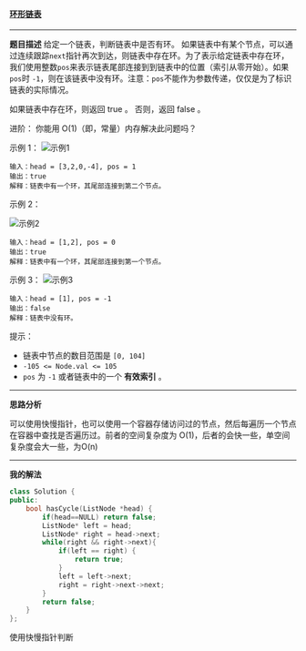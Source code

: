 #### [环形链表](https://leetcode-cn.com/problems/linked-list-cycle/)

***

**题目描述**
给定一个链表，判断链表中是否有环。
如果链表中有某个节点，可以通过连续跟踪`next`指针再次到达，则链表中存在环。为了表示给定链表中存在环，我们使用整数`pos`来表示链表尾部连接到到链表中的位置（索引从零开始）。如果`pos`时 `-1`，则在该链表中没有环。注意：`pos`不能作为参数传递，仅仅是为了标识链表的实际情况。

如果链表中存在环，则返回 true 。 否则，返回 false 。

进阶：
你能用 O(1)（即，常量）内存解决此问题吗？

示例 1：
![示例1](https://assets.leetcode-cn.com/aliyun-lc-upload/uploads/2018/12/07/circularlinkedlist.png)
```
输入：head = [3,2,0,-4], pos = 1
输出：true
解释：链表中有一个环，其尾部连接到第二个节点。
```
示例 2：

![示例2](https://assets.leetcode-cn.com/aliyun-lc-upload/uploads/2018/12/07/circularlinkedlist_test2.png)
```
输入：head = [1,2], pos = 0
输出：true
解释：链表中有一个环，其尾部连接到第一个节点。
```
示例 3：
![示例3](https://assets.leetcode-cn.com/aliyun-lc-upload/uploads/2018/12/07/circularlinkedlist_test3.png)
```
输入：head = [1], pos = -1
输出：false
解释：链表中没有环。
```

提示：

- 链表中节点的数目范围是 `[0, 104]`
- `-105 <= Node.val <= 105`
- `pos` 为 `-1` 或者链表中的一个 **有效索引** 。

***

**思路分析**

可以使用快慢指针，也可以使用一个容器存储访问过的节点，然后每遍历一个节点在容器中查找是否遍历过。前者的空间复杂度为 O(1)，后者的会快一些，单空间复杂度会大一些，为O(n)

***

**我的解法**

```cpp
class Solution {
public:
    bool hasCycle(ListNode *head) {
        if(head==NULL) return false;
        ListNode* left = head;
        ListNode* right = head->next;
        while(right && right->next){
            if(left == right) {
                return true;
            }
            left = left->next;
            right = right->next->next;
        }
        return false;
    }
};
```

使用快慢指针判断

